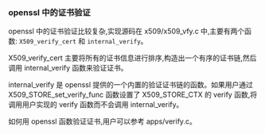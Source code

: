 
### openssl 中的证书验证

openssl 中的证书验证比较复杂,实现源码在 x509/x509_vfy.c 中,主要有两个函数: `X509_verify_cert` 和 `internal_verify`。

X509_verify_cert 主要将所有的证书信息进行排序,构造出一个有序的证书链,然后调用 internal_verify 函数来验证证书。

internal_verify 是 openssl 提供的一个内置的验证证书链的函数。如果用户通过 X509_STORE_set_verify_func 函数设置了 X509_STORE_CTX 的 verify 函数,将调用用户实现的 verify 函数而不会调用 internal_verify。

如何用 openssl 函数验证证书,用户可以参考 apps/verify.c。
